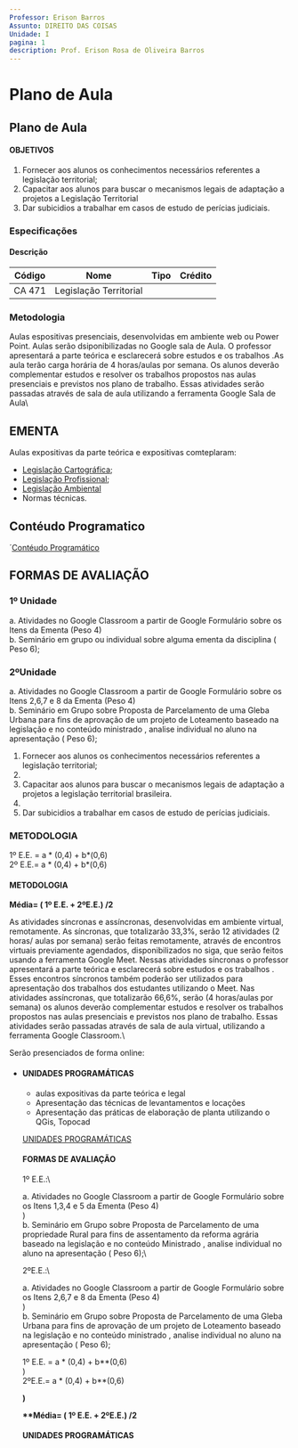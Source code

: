 ```yaml
---
Professor: Erison Barros
Assunto: DIREITO DAS COISAS
Unidade: I
pagina: 1
description: Prof. Erison Rosa de Oliveira Barros
---
```


# Plano de Aula

## Plano de Aula

#### OBJETIVOS <a href="#user-content-objetivos" id="user-content-objetivos"></a>

1. Fornecer aos alunos os conhecimentos necessários referentes a legislação territorial;
2. Capacitar aos alunos para buscar o mecanismos legais de adaptação a projetos a Legislação Territorial
3. Dar subicidios a trabalhar em casos de estudo de perícias judiciais.

### Especificações <a href="#legislacao-territorial" id="legislacao-territorial"></a>

#### Descrição <a href="#user-content-metodologia" id="user-content-metodologia"></a>

| Código | Nome                   | Tipo | Crédito |
| ------ | ---------------------- | ---- | ------- |
| CA 471 | Legislação Territorial |      |         |

### Metodologia

Aulas espositivas presenciais, desenvolvidas em ambiente web ou Power Point. Aulas serão dsiponibilizadas no Google sala de Aula. O professor apresentará a parte teórica e esclarecerá sobre estudos e os trabalhos .As aula terão carga horária de 4 horas/aulas por semana. Os  alunos deverão complementar estudos e resolver os trabalhos propostos nas aulas presenciais e previstos nos plano de trabalho. Essas atividades serão passadas através de sala de aula utilizando a ferramenta Google Sala de Aula\


## EMENTA <a href="#ementera" id="ementera"></a>

Aulas expositivas da parte teórica e expositivas comteplaram:

* [Legislação Cartográfica](https://github.com/ErisonBarros/LegislacaoTerritorial/blob/master/Colet%C3%A2nea%20com%20a%20Legisla%C3%A7%C3%A3o%20da%20Cartografia%20Nacional.md);
* [Legislação Profissional](https://github.com/ErisonBarros/LegislacaoTerritorial/blob/master/Colet%C3%A2nea%20com%20a%20Legisla%C3%A7%C3%A3o%20da%20Cartografia%20Nacional.md);
* [Legislação Ambiental](https://github.com/ErisonBarros/LegislacaoTerritorial/blob/master/Legisla%C3%A7%C3%A3o%20Ambiental.md)
* Normas técnicas.

## Contéudo Programatico

´[Contéudo Programático](https://colab.research.google.com/github/ErisonBarros/LegislacaoTerritorial/blob/master/Summary.ipynb#scrollTo=Waq9aYs1J2K-)

## FORMAS DE AVALIAÇÃO <a href="#user-content-formas-de-avaliacao" id="user-content-formas-de-avaliacao"></a>

### 1º Unidade

a. Atividades no Google Classroom a partir de Google Formulário sobre os Itens da Ementa (Peso 4)\
b. Seminário em grupo ou individual sobre alguma ementa da disciplina ( Peso 6);

### 2ºUnidade

a. Atividades no Google Classroom a partir de Google Formulário sobre os Itens 2,6,7 e 8 da Ementa (Peso 4)\
b. Seminário em Grupo sobre Proposta de Parcelamento de uma Gleba Urbana para fins de aprovação de um projeto de Loteamento baseado na legislação e no conteúdo ministrado , analise individual no aluno na apresentação ( Peso 6);

1. Fornecer aos alunos os conhecimentos necessários referentes a legislação territorial;
2.
3. Capacitar aos alunos para buscar o mecanismos legais de adaptação a projetos a legislação territorial brasileira.
4.
5. Dar subicidios a trabalhar em casos de estudo de perícias judiciais.

### METODOLOGIA <a href="#metodologia" id="metodologia"></a>

1º E.E. = a \* (0,4) + b\*(0,6)\
2º E.E.= a \* (0,4) + b\*(0,6)

#### METODOLOGIA <a href="#metodologia" id="metodologia"></a>

**Média= ( 1º E.E. + 2ºE.E.) /2**

As atividades síncronas e assíncronas, desenvolvidas em ambiente virtual, remotamente. As síncronas, que totalizarão 33,3%, serão 12 atividades (2 horas/ aulas por semana) serão feitas remotamente, através de encontros virtuais previamente agendados, disponibilizados no siga, que serão feitos usando a ferramenta Google Meet. Nessas atividades síncronas o professor apresentará a parte teórica e esclarecerá sobre estudos e os trabalhos . Esses encontros síncronos também poderão ser utilizados para apresentação dos trabalhos dos estudantes utilizando o Meet. Nas atividades assíncronas, que totalizarão 66,6%, serão (4 horas/aulas por semana) os alunos deverão complementar estudos e resolver os trabalhos propostos nas aulas presenciais e previstos nos plano de trabalho. Essas atividades serão passadas através de sala de aula virtual, utilizando a ferramenta Google Classroom.\


Serão presenciados de forma online:

*   #### UNIDADES PROGRAMÁTICAS

    * aulas expositivas da parte teórica e legal
    * Apresentação das técnicas de levantamentos e locações
    * Apresentação das práticas de elaboração de planta utilizando o QGis, Topocad

    [UNIDADES PROGRAMÁTICAS](http://https/1drv.ms/x/s!AjO4oAHV5BZuioozg3Ez9\_Rd86UWbg?e=sxfTQx)

    #### FORMAS DE AVALIAÇÃO

    1º E.E.:\


    a. Atividades no Google Classroom a partir de Google Formulário sobre os Itens 1,3,4 e 5 da Ementa (Peso 4)\
    )\
    b. Seminário em Grupo sobre Proposta de Parcelamento de uma propriedade Rural para fins de assentamento da reforma agrária baseado na legislação e no conteúdo Ministrado , analise individual no aluno na apresentação ( Peso 6);\


    2ºE.E.:\


    a. Atividades no Google Classroom a partir de Google Formulário sobre os Itens 2,6,7 e 8 da Ementa (Peso 4)\
    )\
    b. Seminário em Grupo sobre Proposta de Parcelamento de uma Gleba Urbana para fins de aprovação de um projeto de Loteamento baseado na legislação e no conteúdo ministrado , analise individual no aluno na apresentação ( Peso 6);

    1º E.E. = a \* (0,4) + b\*\*(0,6)\
    )\
    2ºE.E.= a \* (0,4) + b\*\*(0,6)

    **)**

    **\*\*Média= ( 1º E.E. + 2ºE.E.) /2**

    #### UNIDADES PROGRAMÁTICAS
